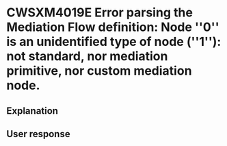 # CWSXM4019E Error parsing the Mediation Flow definition: Node ''0'' is an unidentified type of node (''1''): not standard, nor mediation primitive, nor custom mediation node.

## Explanation

## User response